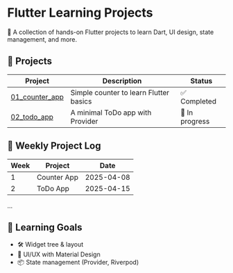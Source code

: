 # Flutter Learning Projects

📱 A collection of hands-on Flutter projects to learn Dart, UI design, state management, and more.

## 🔗 Projects

| Project | Description | Status |
|--------|-------------|--------|
| [01_counter_app](./01_counter_app) | Simple counter to learn Flutter basics | ✅ Completed |
| [02_todo_app](./02_todo_app) | A minimal ToDo app with Provider | 🔧 In progress |

## 📅 Weekly Project Log

| Week | Project | Date |
|------|---------|------|
| 1 | Counter App | 2025-04-08 |
| 2 | ToDo App | 2025-04-15 |
...

## 🧠 Learning Goals
- 🛠 Widget tree & layout
- 🎨 UI/UX with Material Design
- 📦 State management (Provider, Riverpod)

